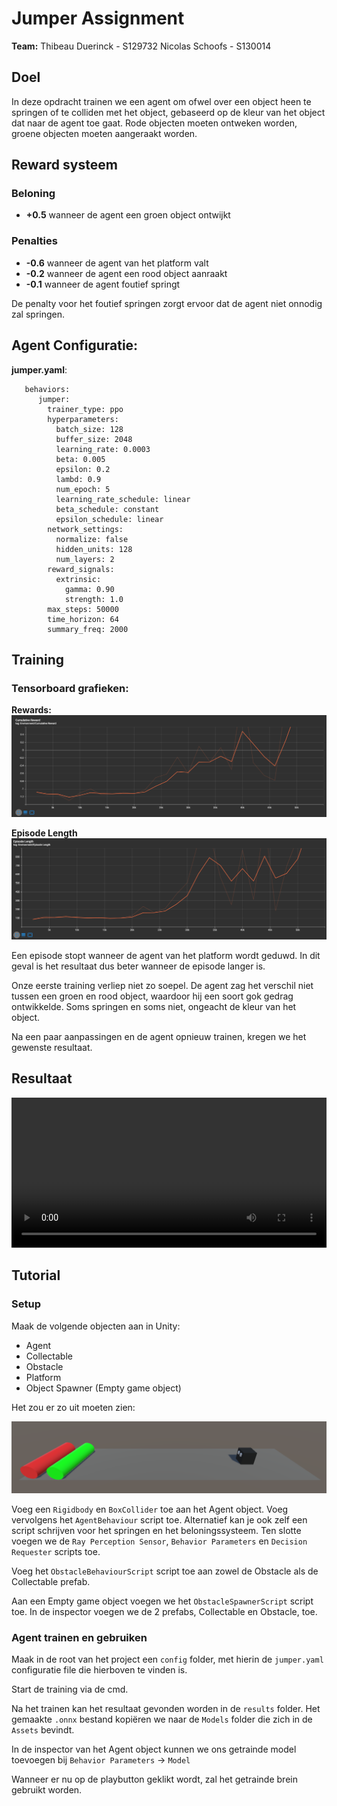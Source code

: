 # Jumper Assignment

**Team:**
Thibeau Duerinck - S129732
Nicolas Schoofs - S130014

## Doel

In deze opdracht trainen we een agent om ofwel over een object heen te springen of te colliden met het object, gebaseerd op de kleur van het object dat naar de agent toe gaat. Rode objecten moeten ontweken worden, groene objecten moeten aangeraakt worden.

## Reward systeem

### Beloning

- **+0.5** wanneer de agent een groen object ontwijkt

### Penalties

- **-0.6** wanneer de agent van het platform valt
- **-0.2** wanneer de agent een rood object aanraakt
- **-0.1** wanneer de agent foutief springt

De penalty voor het foutief springen zorgt ervoor dat de agent niet onnodig zal springen.

## Agent Configuratie:

**jumper.yaml**:

       behaviors:
          jumper:
            trainer_type: ppo
            hyperparameters:
              batch_size: 128
              buffer_size: 2048
              learning_rate: 0.0003
              beta: 0.005
              epsilon: 0.2
              lambd: 0.9
              num_epoch: 5
              learning_rate_schedule: linear
              beta_schedule: constant
              epsilon_schedule: linear
            network_settings:
              normalize: false
              hidden_units: 128
              num_layers: 2
            reward_signals:
              extrinsic:
                gamma: 0.90
                strength: 1.0
            max_steps: 50000
            time_horizon: 64
            summary_freq: 2000

## Training

### Tensorboard grafieken:

**Rewards:**
![Reward Graph](./images/reward_graph.png)

**Episode Length**
![Episode length Graph](./images/episode_graph.png)

Een episode stopt wanneer de agent van het platform wordt geduwd. In dit geval is het resultaat dus beter wanneer de episode langer is.

Onze eerste training verliep niet zo soepel. De agent zag het verschil niet tussen een groen en rood object, waardoor hij een soort gok gedrag ontwikkelde. Soms springen en soms niet, ongeacht de kleur van het object.

Na een paar aanpassingen en de agent opnieuw trainen, kregen we het gewenste resultaat.

## Resultaat

<video width="100%" height="240" controls>
  <source src="./images/result.mp4" type="video/mp4">
Your browser does not support the video tag.
</video>

## Tutorial

### Setup

Maak de volgende objecten aan in Unity:

- Agent
- Collectable
- Obstacle
- Platform
- Object Spawner (Empty game object)

Het zou er zo uit moeten zien:

![setup](./images/setup.png)

Voeg een `Rigidbody` en `BoxCollider` toe aan het Agent object. Voeg vervolgens het `AgentBehaviour` script toe. Alternatief kan je ook zelf een script schrijven voor het springen en het beloningssysteem. Ten slotte voegen we de `Ray Perception Sensor`, `Behavior Parameters` en `Decision Requester` scripts toe.

Voeg het `ObstacleBehaviourScript` script toe aan zowel de Obstacle als de Collectable prefab.

Aan een Empty game object voegen we het `ObstacleSpawnerScript` script toe. In de inspector voegen we de 2 prefabs, Collectable en Obstacle, toe.

### Agent trainen en gebruiken

Maak in de root van het project een `config` folder, met hierin de `jumper.yaml` configuratie file die hierboven te vinden is.

Start de training via de cmd.

Na het trainen kan het resultaat gevonden worden in de `results` folder. Het gemaakte `.onnx` bestand kopiëren we naar de `Models` folder die zich in de `Assets` bevindt.

In de inspector van het Agent object kunnen we ons getrainde model toevoegen bij `Behavior Parameters` -> `Model`

Wanneer er nu op de playbutton geklikt wordt, zal het getrainde brein gebruikt worden.
